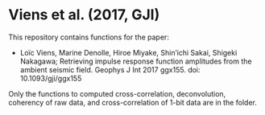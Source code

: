 # Viens et al. (2017, GJI)
This repository contains functions for the paper:
- Loïc Viens, Marine Denolle, Hiroe Miyake, Shin’ichi Sakai, Shigeki Nakagawa; Retrieving impulse response function amplitudes from the ambient seismic field. Geophys J Int 2017 ggx155. doi: 10.1093/gji/ggx155

Only the functions to computed cross-correlation, deconvolution, coherency of raw data, and cross-correlation of 1-bit data are in the folder.
